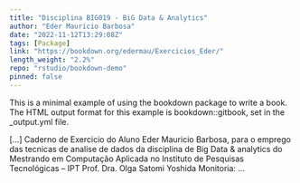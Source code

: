 ```yaml
---
title: "Disciplina BIG019 - BiG Data & Analytics"
author: "Eder Mauricio Barbosa"
date: "2022-11-12T13:29:08Z"
tags: [Package]
link: "https://bookdown.org/edermau/Exercicios_Eder/"
length_weight: "2.2%"
repo: "rstudio/bookdown-demo"
pinned: false
---
```


<p>This is a minimal example of using the bookdown package to write a book.
The HTML output format for this example is bookdown::gitbook,
set in the _output.yml file.</p> [...] Caderno de Exercicio do Aluno Eder Mauricio Barbosa, para o emprego das tecnicas de analise de dados da disciplina de Big Data & analytics do Mestrando em Computação Aplicada no Instituto de Pesquisas Tecnológicas – IPT Prof. Dra. Olga Satomi Yoshida Monitoria: ...

